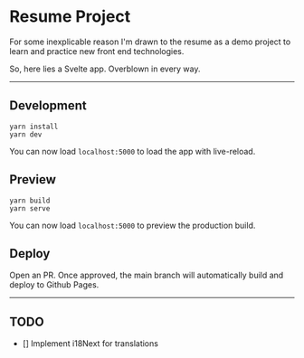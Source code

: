 # Resume Project

For some inexplicable reason I'm drawn to the resume as a demo project to learn and practice new front end technologies.

So, here lies a Svelte app. Overblown in every way.

---

## Development

```
yarn install
yarn dev
```

You can now load `localhost:5000` to load the app with live-reload.

## Preview

```
yarn build
yarn serve
```

You can now load `localhost:5000` to preview the production build.

## Deploy

Open an PR. Once approved, the main branch will automatically build and deploy to Github Pages.

---

## TODO

- [] Implement i18Next for translations
